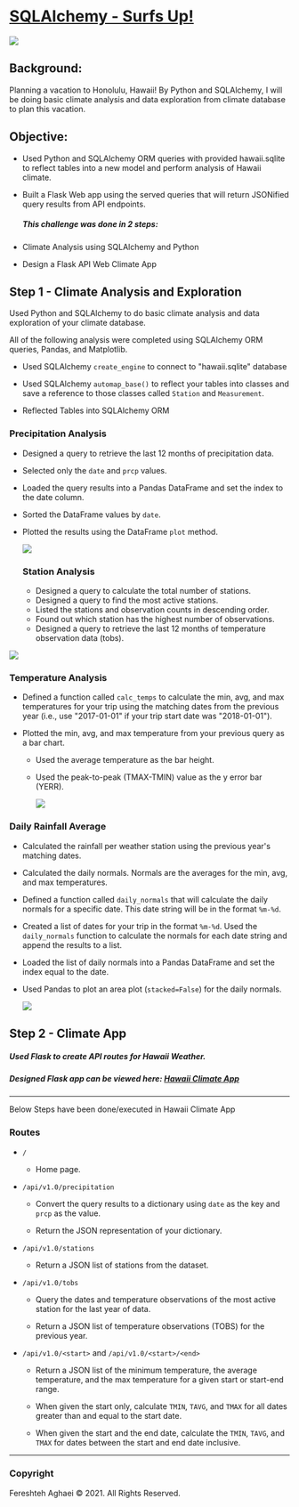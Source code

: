 # [SQLAlchemy - Surfs Up!](https://github.com/fereshtehaghaei/SQLAlchemy-Challenge)

![](Images/surfs-up.png)



## Background: 

Planning a vacation to Honolulu, Hawaii! By Python and SQLAlchemy, I will be doing basic climate analysis and data exploration from climate database to plan this vacation. 



## Objective: 

- Used Python and SQLAlchemy ORM queries with provided hawaii.sqlite to reflect tables into a new model and perform analysis of Hawaii climate.

- Built a Flask Web app using the served queries that will return JSONified query results from API endpoints.

  

  ##### This challenge was done in 2 steps:

- Climate Analysis using SQLAlchemy and Python

- Design a Flask API Web Climate App

  

## Step 1 - Climate Analysis and Exploration

Used Python and SQLAlchemy to do basic climate analysis and data exploration of your climate database. 

All of the following analysis were completed using SQLAlchemy ORM queries, Pandas, and Matplotlib.

- Used SQLAlchemy `create_engine` to connect to "hawaii.sqlite" database

* Used SQLAlchemy `automap_base()` to reflect your tables into classes and save a reference to those classes called `Station` and `Measurement`.

* Reflected Tables into SQLAlchemy ORM

  

### Precipitation Analysis

* Designed a query to retrieve the last 12 months of precipitation data.

* Selected only the `date` and `prcp` values.

* Loaded the query results into a Pandas DataFrame and set the index to the date column.

* Sorted the DataFrame values by `date`.

* Plotted the results using the DataFrame `plot` method.

  ![](Images/precipitation.png)

  

  ### Station Analysis

  - Designed a query to calculate the total number of stations.
  - Designed a query to find the most active stations.
  - Listed the stations and observation counts in descending order.
  - Found out which station has the highest number of observations.
  - Designed a query to retrieve the last 12 months of temperature observation data (tobs).

![](Images/temperature_vs_frequency.png)



### Temperature Analysis

* Defined a function called  `calc_temps` to calculate the min, avg, and max temperatures for your trip using the matching dates from the previous year (i.e., use "2017-01-01" if your trip start date was "2018-01-01").

* Plotted the min, avg, and max temperature from your previous query as a bar chart.

  * Used the average temperature as the bar height.

  * Used the peak-to-peak (TMAX-TMIN) value as the y error bar (YERR).

    ![](Images/trip_average_temperature.png)



### Daily Rainfall Average

* Calculated the rainfall per weather station using the previous year's matching dates.

* Calculated the daily normals. Normals are the averages for the min, avg, and max temperatures.

* Defined a function called `daily_normals` that will calculate the daily normals for a specific date. This date string will be in the format `%m-%d`.

* Created a list of dates for your trip in the format `%m-%d`. Used the `daily_normals` function to calculate the normals for each date string and append the results to a list.

* Loaded the list of daily normals into a Pandas DataFrame and set the index equal to the date.

* Used Pandas to plot an area plot (`stacked=False`) for the daily normals.

  ![](Images/daily_area_plot.png)



## Step 2 - Climate App

##### Used Flask to create API routes for Hawaii Weather.

##### Designed Flask app can be viewed here: [Hawaii Climate App](https://github.com/fereshtehaghaei/Climate-Analysis-SQLAlchemy/blob/master/my_app.py)

------

Below Steps have been done/executed in Hawaii Climate App

### Routes

* `/`
  * Home page.

* `/api/v1.0/precipitation`

  * Convert the query results to a dictionary using `date` as the key and `prcp` as the value.

  * Return the JSON representation of your dictionary.

* `/api/v1.0/stations`

  * Return a JSON list of stations from the dataset.

* `/api/v1.0/tobs`
  * Query the dates and temperature observations of the most active station for the last year of data.

  * Return a JSON list of temperature observations (TOBS) for the previous year.

* `/api/v1.0/<start>` and `/api/v1.0/<start>/<end>`

  * Return a JSON list of the minimum temperature, the average temperature, and the max temperature for a given start or start-end range.

  * When given the start only, calculate `TMIN`, `TAVG`, and `TMAX` for all dates greater than and equal to the start date.

  * When given the start and the end date, calculate the `TMIN`, `TAVG`, and `TMAX` for dates between the start and end date inclusive.



- - -

### Copyright

Fereshteh Aghaei © 2021. All Rights Reserved.